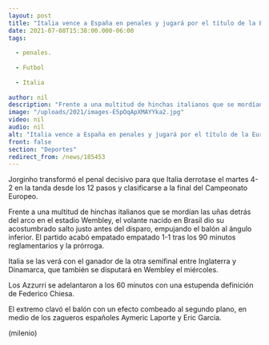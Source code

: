 ```yaml
---
layout: post
title: "Italia vence a España en penales y jugará por el título de la Eurocopa"
date: 2021-07-08T15:38:00.000-06:00
tags:
  
  - penales.
  
  - Futbol
  
  - Italia
  
author: nil
description: "Frente a una multitud de hinchas italianos que se mordían las uñas detrás del arco en el estadio Wembley, el volante nacido en Brasil dio su acostumbrado salto justo antes del disparo, empujando el balón al ángulo inferior."
image: "/uploads/2021/images-E5pOqApXMAYYka2.jpg"
video: nil
audio: nil
alt: "Italia vence a España en penales y jugará por el título de la Eurocopa"
front: false
section: "Deportes"
redirect_from: /news/185453
---
```


Jorginho transformó el penal decisivo para que Italia derrotase el martes 4-2 en la tanda desde los 12 pasos y clasificarse a la final del Campeonato Europeo. 

Frente a una multitud de hinchas italianos que se mordían las uñas detrás del arco en el estadio Wembley, el volante nacido en Brasil dio su acostumbrado salto justo antes del disparo, empujando el balón al ángulo inferior. El partido acabó empatado empatado 1-1 tras los 90 minutos reglamentarios y la prórroga. 

Italia se las verá con el ganador de la otra semifinal entre Inglaterra y Dinamarca, que también se disputará en Wembley el miércoles. 

Los Azzurri se adelantaron a los 60 minutos con una estupenda definición de Federico Chiesa. 

El extremo clavó el balón con un efecto combeado al segundo plano, en medio de los zagueros españoles Aymeric Laporte y Eric García. 

(milenio) 